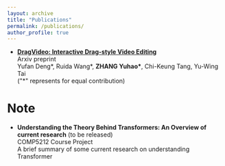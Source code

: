 ```yaml
---
layout: archive
title: "Publications"
permalink: /publications/
author_profile: true
---
```


- [**DragVideo: Interactive Drag-style Video Editing**](https://arxiv.org/abs/2312.02216)
 <br /> Arxiv preprint
 <br /> Yufan Deng\*, Ruida Wang\*,  __ZHANG Yuhao\*__, Chi-Keung Tang, Yu-Wing Tai
 <br /> ("\*" represents for equal contribution)

Note
======
- **Understanding the Theory Behind Transformers: An Overview of current research** (to be released)
<br /> COMP5212 Course Project
<br /> A brief summary of some current research on understanding Transformer